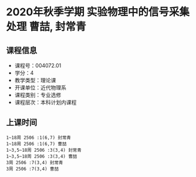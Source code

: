 # 2020年秋季学期 实验物理中的信号采集处理 曹喆, 封常青






## 课程信息

- 课程号：004072.01
- 学分：4
- 教学类型：理论课
- 开课单位：近代物理系
- 课程类别：专业选修
- 课程层次：本科计划内课程

## 上课时间

```
1~18周 2506 :1(6,7) 封常青
1~18周 2506 :1(6,7) 曹喆
1~3,5~18周 2506 :3(3,4) 封常青
1~3,5~18周 2506 :3(3,4) 曹喆
3周 2506 :7(3,4) 封常青
3周 2506 :7(3,4) 曹喆
```

